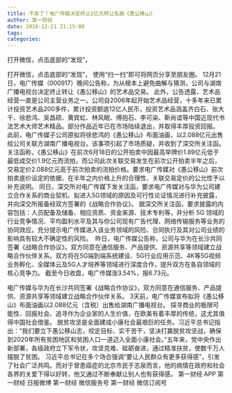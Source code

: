 ```yaml
---
title: 不卖了！电广传媒决定终止2亿元转让名画《愚公移山》
author: 第一财经
date: 2018-12-21 21:15:08
tags: 
categories: 
---
```

打开微信，点击底部的“发现”，
<!-- more -->
打开微信，点击底部的“发现”，
使用“扫一扫”即可将网页分享至朋友圈。
12月21日，电广传媒（000917）晚间公告称，为从根本上避免曲解与猜测，公司与湖南广播电视台决定终止转让《愚公移山》的艺术品交易。
此外，公告透露，艺术品经营一直是公司主营业务之一。公司自2006年起开始艺术品经营，十多年来已累计投资艺术品200多件，累计投资额逾12亿人民币，投资艺术品涵盖齐白石、张大千、徐悲鸿、吴昌硕、黄宾虹、林风眠、傅抱石、李可染、靳尚谊等中国近现代书法艺术大师艺术精品。部分作品近年已在市场陆续退出，并取得丰厚投资回报。
此前，电广传媒子公司原拟将徐悲鸿的《愚公移山》布面油画，以2.088亿元出售给公司关联方湖南广播电视台。该事项引起了市场质疑，并收到了深交所关注函。
关注函称，《愚公移山》在前次6月18日的公开拍卖中因最高举牌价1.89亿元低于最低成交价1.9亿元而流拍，而公司此次关联交易发生在前次公开拍卖半年之后，交易定价2.088亿元高于前次拍卖的流拍价格。要求电广传媒对《愚公移山》前次拍卖底价设定的依据、在半年之内价格上升的合理性、关联交易定价的公允性予以补充说明。
同日，深交所对电广传媒下发关注函，要求电广传媒对与华为公司建立合作关系的商业契机、拟进入5G领域的原因及可行性论证情况进行补充披露，并向深交所报备经双方签署的《战略合作协议》。
据深交所关注函，要求披露的内容包括：人员配备及储备、相应资质、资金来源、技术专利等，并分析 5G 领域的行业竞争情况、平均盈利水平及其与你公司现有广告代理、网络传输服务等业务的协同效应，充分提示电广传媒进入该业务领域的风险、合同执行及其对公司业绩的影响具有较大不确定性的风险。 
昨日，电广传媒公告称，公司与华为在长沙共同签署《战略合作协议》。双方同意在通信服务、产品提供、资源共享等领域建立战略合作伙伴关系。双方将在5G端到端系统建设、5G行业应用示范、4K等5G视频业务孵化、全媒体云及5G人才培养等领域进行深度合作，提升双方在各自领域的核心竞争力。
截至今日收盘，电广传媒涨3.54%，报6.73元。
 
 
电广传媒与华为在长沙共同签署《战略合作协议》，双方同意在通信服务、产品提供、资源共享等领域建立战略合作伙伴关系。
3天前，电广传媒宣布拟将《愚公移山》布面油画以2.088亿元（含税）出售给湖南广播电视台。
探寻商业的极限可能性、回报社会、追寻作为企业家的人生价值，在欧美有着丰厚的传统，这尤其值得中国社会借鉴。
脱贫攻坚是全面建成小康社会最艰巨的任务。习近平总书记指出：“我们要立下愚公移山志，咬定目标、实干苦干，坚决打赢脱贫攻坚战，确保到2020年所有贫困地区和贫困人口一道迈入全面小康社会。”五年来，党中央作出新部署，各级政府立下军令状，攻坚克难、砥砺奋进，通过精准扶贫，使数千万人摆脱了贫困。
习近平总书记在多个场合强调“要让人民群众有更多获得感”，引发了社会广泛共鸣。而对于曾患癌症的北京市民于志泉而言，他的病情在政府和社会各界的关爱下得以好转，他又通过不断奉献让别人也有获得感。
第一财经
APP
第一财经
日报微博
第一财经
微信服务号
第一财经
微信订阅号

